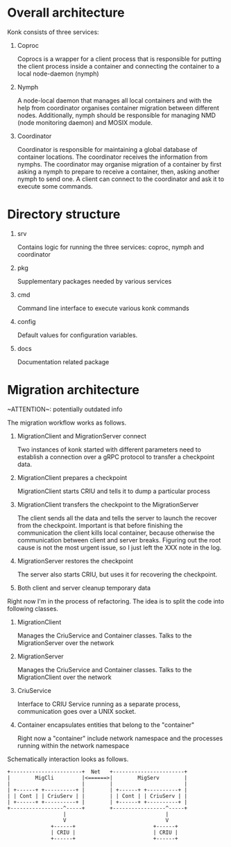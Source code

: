 # Overall architecture

Konk consists of three services:

1. Coproc

	Coprocs is a wrapper for a client process that is responsible for
    putting the client process inside a container and connecting the
    container to a local node-daemon (nymph)
	
2. Nymph

	A node-local daemon that manages all local containers and with the
    help from coordinator organises container migration between
    different nodes. Additionally, nymph should be responsible for
    managing NMD (node monitoring daemon) and MOSIX module.
	
3. Coordinator

	Coordinator is responsible for maintaining a global database of
    container locations. The coordinator receives the information from
    nymphs. The coordinator may organise migration of a container by
    first asking a nymph to prepare to receive a container, then,
    asking another nymph to send one. A client can connect to the
    coordinator and ask it to execute some commands.
	
# Directory structure

1. srv

	Contains logic for running the three services: coproc, nymph and
    coordinator

2. pkg

	Supplementary packages needed by various services

3. cmd

	Command line interface to execute various konk commands
	
4. config

	Default values for configuration variables.

5. docs

	Documentation related package

# Migration architecture

~ATTENTION~: potentially outdated info

The migration workflow works as follows.

1. MigrationClient and MigrationServer connect

	Two instances of konk started with different parameters need to
    establish a connection over a gRPC protocol to transfer a
    checkpoint data.

2. MigrationClient prepares a checkpoint

	MigrationClient starts CRIU and tells it to dump a particular
    process

3. MigrationClient transfers the checkpoint to the MigrationServer

	The client sends all the data and tells the server to launch the
    recover from the checkpoint. Important is that before finishing
    the communication the client kills local container, because
    otherwise the communication between client and server
    breaks. Figuring out the root cause is not the most urgent issue,
    so I just left the XXX note in the log.

4. MigrationServer restores the checkpoint

	The server also starts CRIU, but uses it for recovering the
    checkpoint.

5. Both client and server cleanup temporary data

Right now I'm in the process of refactoring. The idea is to split the
code into following classes.

1. MigrationClient

	Manages the CriuService and Container classes. Talks to the
    MigrationServer over the network

2. MigrationServer

	Manages the CriuService and Container classes. Talks to the
    MigrationClient over the network

3. CriuService

	Interface to CRIU Service running as a separate process,
    communication goes over a UNIX socket.

4. Container encapsulates entities that belong to the "container"

	Right now a "container" include network namespace and the
    processes running within the network namespace


Schematically interaction looks as follows.

	+-----------------------+  Net   +-----------------------+
	|        MigCli         |<======>|        MigServ        |
	|                       |		 |                       |
	| +------+ +----------+ |		 | +------+ +----------+ |
	| | Cont | | CriuServ | |		 | | Cont | | CriuServ | |
	| +------+ +----------+ |		 | +------+ +----------+ |
	+-----------------^-----+		 +-----------------^-----+
                      |                                |
					  V                                V
				  +------+                         +------+
				  | CRIU |						   | CRIU |
				  +------+						   +------+
